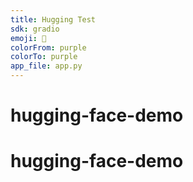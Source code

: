 ```yaml
---
title: Hugging Test
sdk: gradio
emoji: 👀
colorFrom: purple
colorTo: purple
app_file: app.py
---
```

# hugging-face-demo
# hugging-face-demo